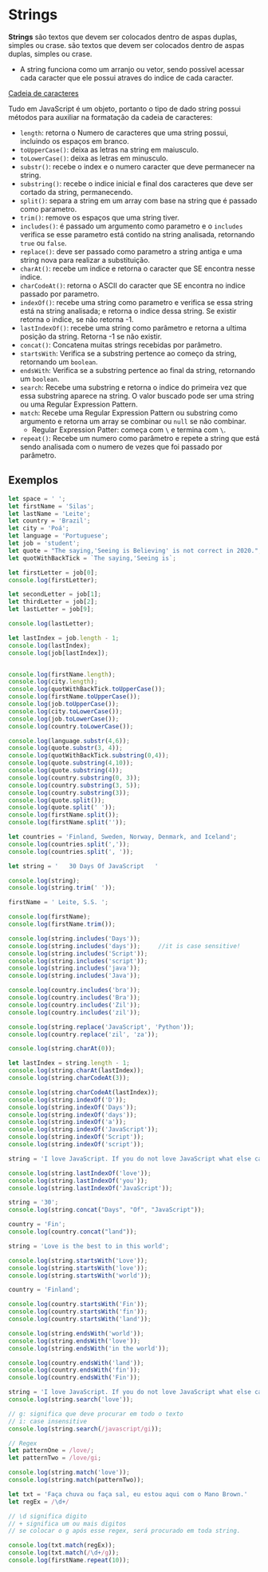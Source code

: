 # Strings
**Strings** são textos que devem ser colocados dentro de aspas duplas, simples ou crase. são textos que devem ser colocados dentro de aspas duplas, simples ou crase.

- A string funciona como um arranjo ou vetor, sendo possivel acessar cada caracter que ele possui atraves do indice de cada caracter.

[Cadeia de caracteres](/img/string_indexes.png "A String é similar a um array, pois tem indice para cada caracter")

Tudo em JavaScript é um objeto, portanto o tipo de dado string possui métodos para auxiliar na formatação da cadeia de caracteres:
- `length`: retorna o Numero de caracteres que uma string possui, incluindo os espaços em branco.
- `toUpperCase()`: deixa as letras na string em maiusculo.
- `toLowerCase()`: deixa as letras em minusculo.
- `substr()`: recebe o index e o numero caracter que deve permanecer na string.
- `substring()`: recebe o indice inicial e final dos caracteres que deve ser cortado da string, permanecendo.
- `split()`: separa a string em um array com base na string que é passado como parametro.
- `trim()`: remove os espaços que uma string tiver.
- `includes()`: é passado um argumento como parametro e o `includes` verifica se esse parametro está contido na string analisada, retornando `true` ou `false`.
- `replace()`: deve ser passado como parametro a string antiga e uma string nova para realizar a substituição.
- `charAt()`: recebe um indice e retorna o caracter que SE encontra nesse indice. 
- `charCodeAt()`: retorna o ASCII do caracter que SE encontra no indice passado por parametro.
- `indexOf()`: recebe uma string como parametro e verifica se essa string está na string analisada; e retorna o indice dessa string. Se existir retorna o indice, se não retorna -1.
- `lastIndexOf()`: recebe uma string como parâmetro e retorna a ultima posição da string. Retorna -1 se não existir.
-  `concat()`: Concatena muitas strings recebidas por parâmetro.
- `startsWith`: Verifica se a substring pertence ao começo da string, retornando um `boolean`.
- `endsWith`: Verifica se a substring pertence ao final da string, retornando um `boolean`.
- `search`: Recebe uma substring e retorna o indice do primeira vez que essa substring aparece na string. O valor buscado pode ser uma string ou uma Regular Expression Pattern.
- `match`: Recebe uma Regular Expression Pattern ou substring como argumento e retorna um array se combinar ou `null` se não combinar.
  - Regular Expression Patter: começa com `\` e termina com `\`.
- `repeat()`: Recebe um numero como parâmetro e repete a string que está sendo analisada com o numero de vezes que foi passado por parâmetro.

## Exemplos
```js
let space = ' ';
let firstName = 'Silas';
let lastName = 'Leite';
let country = 'Brazil';
let city = 'Poá';
let language = 'Portuguese';
let job = 'student';
let quote = "The saying,'Seeing is Believing' is not correct in 2020.";
let quotWithBackTick = `The saying,'Seeing is`;

let firstLetter = job[0];
console.log(firstLetter);

let secondLetter = job[1];
let thirdLetter = job[2];
let lastLetter = job[9];

console.log(lastLetter);

let lastIndex = job.length - 1;
console.log(lastIndex);
console.log(job[lastIndex]);


console.log(firstName.length);
console.log(city.length);
console.log(quotWithBackTick.toUpperCase());
console.log(firstName.toUpperCase());
console.log(job.toUpperCase());
console.log(city.toLowerCase());
console.log(job.toLowerCase());
console.log(country.toLowerCase());

console.log(language.substr(4,6));
console.log(quote.substr(3, 4));
console.log(quotWithBackTick.substring(0,4));
console.log(quote.substring(4,10));
console.log(quote.substring(4));
console.log(country.substring(0, 3));
console.log(country.substring(3, 5));
console.log(country.substring(3));
console.log(quote.split());
console.log(quote.split(' '));
console.log(firstName.split());
console.log(firstName.split(''));

let countries = 'Finland, Sweden, Norway, Denmark, and Iceland';
console.log(countries.split(','));
console.log(countries.split(', '));

let string = '   30 Days Of JavaScript   '

console.log(string);
console.log(string.trim(' '));

firstName = ' Leite, S.S. ';

console.log(firstName);
console.log(firstName.trim());

console.log(string.includes('Days'));   
console.log(string.includes('days'));     //it is case sensitive!
console.log(string.includes('Script'));   
console.log(string.includes('script'));   
console.log(string.includes('java'));     
console.log(string.includes('Java'));

console.log(country.includes('bra'));  
console.log(country.includes('Bra')); 
console.log(country.includes('Zil'));   
console.log(country.includes('zil'));

console.log(string.replace('JavaScript', 'Python'));
console.log(country.replace('zil', 'za'));   

console.log(string.charAt(0));

let lastIndex = string.length - 1;
console.log(string.charAt(lastIndex));
console.log(string.charCodeAt(3));

console.log(string.charCodeAt(lastIndex));
console.log(string.indexOf('D'));
console.log(string.indexOf('Days'));
console.log(string.indexOf('days'));
console.log(string.indexOf('a'));
console.log(string.indexOf('JavaScript'));
console.log(string.indexOf('Script'));
console.log(string.indexOf('script'));

string = 'I love JavaScript. If you do not love JavaScript what else can you love.';

console.log(string.lastIndexOf('love'));
console.log(string.lastIndexOf('you'));
console.log(string.lastIndexOf('JavaScript'));

string = '30';
console.log(string.concat("Days", "Of", "JavaScript"));

country = 'Fin';
console.log(country.concat("land"));

string = 'Love is the best to in this world';

console.log(string.startsWith('Love'));
console.log(string.startsWith('love'));
console.log(string.startsWith('world'));

country = 'Finland';

console.log(country.startsWith('Fin'));
console.log(country.startsWith('fin'));
console.log(country.startsWith('land'));

console.log(string.endsWith('world'));
console.log(string.endsWith('love'));
console.log(string.endsWith('in the world'));

console.log(country.endsWith('land'));
console.log(country.endsWith('fin'));
console.log(country.endsWith('Fin'));

string = 'I love JavaScript. If you do not love JavaScript what else can you love.';
console.log(string.search('love'));

// g: significa que deve procurar em todo o texto
// i: case insensitive
console.log(string.search(/javascript/gi));

// Regex
let patternOne = /love/;
let patternTwo = /love/gi;

console.log(string.match('love'));
console.log(string.match(patternTwo));

let txt = 'Faça chuva ou faça sal, eu estou aqui com o Mano Brown.'
let regEx = /\d+/

// \d significa digito
// + significa um ou mais digitos
// se colocar o g após esse regex, será procurado em toda string.

console.log(txt.match(regEx));
console.log(txt.match(/\d+/g));
console.log(firstName.repeat(10));
```

